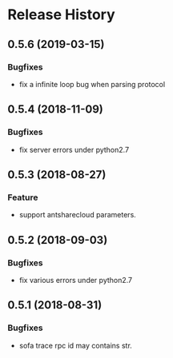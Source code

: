 # Release History
## 0.5.6 (2019-03-15)
### Bugfixes
 - fix a infinite loop bug when parsing protocol

## 0.5.4 (2018-11-09)
### Bugfixes
 - fix server errors under python2.7

## 0.5.3 (2018-08-27)
### Feature
 - support antsharecloud parameters.

## 0.5.2 (2018-09-03)
### Bugfixes
 - fix various errors under python2.7

## 0.5.1 (2018-08-31)
### Bugfixes
 - sofa trace rpc id may contains str.

